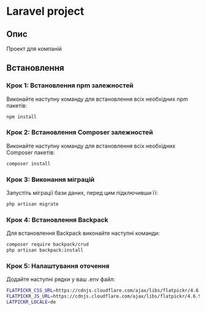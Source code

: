 # Laravel project

## Опис
Проект для компаній

## Встановлення

### Крок 1: Встановлення npm залежностей
Виконайте наступну команду для встановлення всіх необхідних npm пакетів:
```sh
npm install
```
### Крок 2: Встановлення Composer залежностей
Виконайте наступну команду для встановлення всіх необхідних Composer пакетів:
```sh
composer install
```
### Крок 3: Виконання міграцій
Запустіть міграції бази даних, перед цим підключивши її:
```sh
php artisan migrate
```
### Крок 4: Встановлення Backpack
Для встановлення Backpack виконайте наступні команди:
```sh
composer require backpack/crud
php artisan backpack:install
```
### Крок 5: Налаштування оточення
Додайте наступні рядки у ваш .env файл:
```sh
FLATPICKR_CSS_URL=https://cdnjs.cloudflare.com/ajax/libs/flatpickr/4.6.9/flatpickr.min.css
FLATPICKR_JS_URL=https://cdnjs.cloudflare.com/ajax/libs/flatpickr/4.6.9/flatpickr.min.js
LATPICKR_LOCALE=de
```
